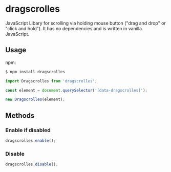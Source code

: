 # dragscrolles

JavaScript Libary for scrolling via holding mouse button ("drag and drop" or
"click and hold"). It has no dependencies and
is written in vanilla JavaScript.

## Usage

npm:

```sh
$ npm install dragscrolles
```

```javascript
import Dragscrolles from 'dragscrolles';

const element = document.querySelector('[data-dragscrolles]');

new Dragscrolles(element);
```

## Methods

### Enable if disabled
```javascript
dragscrolles.enable();
```

### Disable
```javascript
dragscrolles.disable();
```
